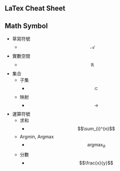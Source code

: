## LaTex Cheat Sheet
## Math Symbol
- 草寫符號
	- $$\mathcal{A}$$
- 實數空間
	- $$\mathbb{R}$$
- 集合
	- 子集
		- $$\subset$$
	- 映射
		- $$\rightarrow$$
- 運算符號
	- 求和
		- $$\sum_{i}^{n}$$
	- Argmin, Argmax
		- $$\mathop{\arg\max}_\theta$$
	- 分數
		- $$\frac{x}{y}$$ 
